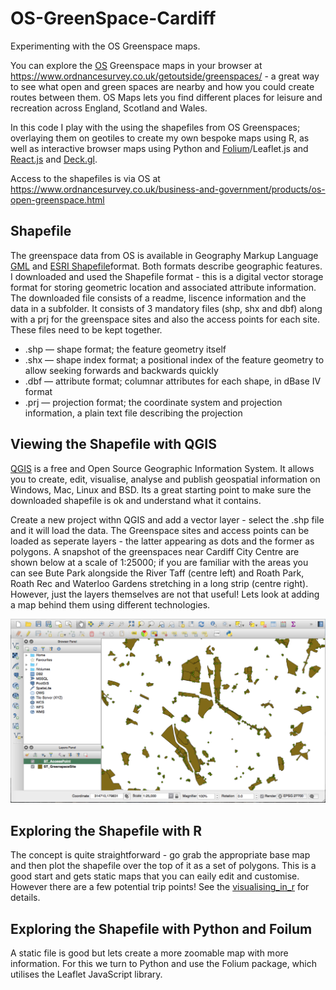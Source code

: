 # OS-GreenSpace-Cardiff
Experimenting with the OS Greenspace maps.

You can explore the [OS](https://www.ordnancesurvey.co.uk/) Greenspace maps in your browser at https://www.ordnancesurvey.co.uk/getoutside/greenspaces/ - a great way to see what open and green spaces are nearby and how you could create routes between them. OS Maps lets you find different places for leisure and recreation across England, Scotland and Wales.

In this code I play with the using the shapefiles from OS Greenspaces; overlaying them on geotiles to create my own bespoke maps using R, as well as interactive browser maps using Python and [Folium](https://folium.readthedocs.io/en/latest/)/Leaflet.js and [React.js](https://reactjs.org) and [Deck.gl](https://uber.github.io/deck.gl/#/). 

Access to the shapefiles is via OS at https://www.ordnancesurvey.co.uk/business-and-government/products/os-open-greenspace.html 


## Shapefile
 
The greenspace data from OS is available in Geography Markup Language [GML](http://www.opengeospatial.org/standards/gml) and [ESRI Shapefile](https://www.esri.com/library/whitepapers/pdfs/shapefile.pdf)format. Both formats describe geographic features. I downloaded and used the Shapefile format - this is a digital vector storage format for storing geometric location and associated attribute information. The downloaded file consists of a readme, liscence information and the data in a subfolder. It consists of 3 mandatory files (shp, shx and dbf) along with a prj for the greenspace sites and also the access points for each site. These files need to be kept together.

* .shp — shape format; the feature geometry itself
* .shx — shape index format; a positional index of the feature geometry to allow seeking forwards and backwards quickly
* .dbf — attribute format; columnar attributes for each shape, in dBase IV format
* .prj — projection format; the coordinate system and projection information, a plain text file describing the projection

## Viewing the Shapefile with QGIS
[QGIS](https://www.qgis.org/en/site/) is a free and Open Source Geographic Information System. It allows you to create, edit, visualise, analyse and publish geospatial information on Windows, Mac, Linux and BSD. Its a great starting point to make sure the downloaded shapefile is ok and understand what it contains. 

Create a new project withn QGIS and add a vector layer - select the .shp file and it will load the data. The Greenspace sites and access points can be loaded as seperate layers - the latter appearing as dots and the former as polygons. A snapshot of the greenspaces near Cardiff City Centre are shown below at a scale of 1:25000; if you are familiar with the areas you can see Bute Park alongside the River Taff (centre left) and Roath Park, Roath Rec and Waterloo Gardens stretching in a long strip (centre right). However, just the layers themselves are not that useful! Lets look at adding a map behind them using different technologies.

![Greenspaces near Cardiff Centre as viewed in QGIS](/img/Cardiff_greenspace_qgis.png?raw=true "Optional Title")

## Exploring the Shapefile with R
The concept is quite straightforward - go grab the appropriate base map and then plot the shapefile over the top of it as a set of polygons. This is a good start and gets static maps that you can eaily edit and customise. However there are a few potential trip points! See the  [visualising_in_r](/visualising_in_r/) for details. 

## Exploring the Shapefile with Python and Foilum
A static file is good but lets create a more zoomable map with more information. For this we turn to Python and use the Folium package, which utilises the Leaflet JavaScript library.
